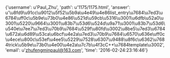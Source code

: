 {'username': u'Paul_Zhu', 'path': u'1175/1175.html', 'answer': u'\u8fd9\u91cc\u9012\u5f52\u5b9a\u4e49\u4e86list_entry\u7684\u7ed3\u6784\uff0c\u5b9e\u73b0\u4e86\u521d\u59cb\u5316\u3001\u6dfb\u52a0\u3001\u5220\u9664\u3001\u83b7\u53d6\u524d\u9a71\u3001\u83b7\u53d6\u540e\u7ee7\u7ed3\u70b9\u7684\u529f\u80fd\u3002\u8be5\u7ed3\u6784\u672a\u6d89\u53ca\u6bcf\u4e2a\u7ed3\u70b9\u7684\u6570\u636e\uff0c\u4ece\u800c\u53ef\u4ee5\u5229\u7528\u6307\u9488\u8f6c\u6362\u7684trick\u5b9e\u73b0\u4e00\u4e2a\u7c7b\u4f3cC++\u7684template\u3002', 'email': u'zhufengminpaul@163.com', 'time': '2016-02-24:23:16:46'}